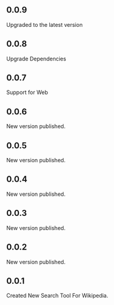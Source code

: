## 0.0.9

Upgraded to the latest version

## 0.0.8

Upgrade Dependencies

## 0.0.7

Support for Web

## 0.0.6

New version published.

## 0.0.5

New version published.

## 0.0.4

New version published.

## 0.0.3

New version published.

## 0.0.2

New version published.

## 0.0.1

Created New Search Tool For Wikipedia.
